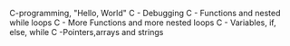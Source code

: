 C-programming, "Hello, World"
C - Debugging
C - Functions and nested while loops
C - More Functions and more nested loops
C - Variables, if, else, while
C -Pointers,arrays and strings
